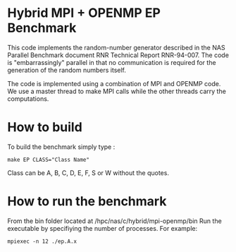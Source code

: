 # Hybrid MPI + OPENMP EP Benchmark

This code implements the random-number generator described in the
NAS Parallel Benchmark document RNR Technical Report RNR-94-007.
The code is "embarrassingly" parallel in that no communication is
required for the generation of the random numbers itself. 

The code is implemented using a combination of MPI and OPENMP code. 
We use a master thread to make MPI calls while the other threads carry the computations. 


# How to build

To build the benchmark simply type :

```
make EP CLASS="Class Name"
````

Class can be A, B, C, D, E, F, S or W without the quotes.


# How to run the benchmark

From the bin folder located at /hpc/nas/c/hybrid/mpi-openmp/bin
Run the executable by specifiying the number of processes. For example:

```
mpiexec -n 12 ./ep.A.x
```
